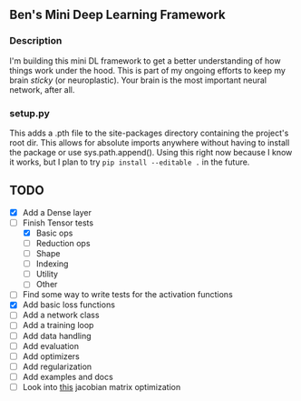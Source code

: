 ## Ben's Mini Deep Learning Framework

### Description
I'm building this mini DL framework to get a better understanding of how things work under the hood. This is part of my ongoing efforts to keep my brain *sticky* (or neuroplastic). Your brain is the most important neural network, after all.

### setup.py
This adds a .pth file to the site-packages directory containing the project's root dir. This allows for absolute imports anywhere without having to install the package or use sys.path.append(). Using this right now because I know it works, but I plan to try `pip install --editable .` in the future.

## TODO
- [X] Add a Dense layer
- [ ] Finish Tensor tests
  - [X] Basic ops
  - [ ] Reduction ops
  - [ ] Shape
  - [ ] Indexing
  - [ ] Utility
  - [ ] Other
- [ ] Find some way to write tests for the activation functions
- [X] Add basic loss functions
- [ ] Add a network class
- [ ] Add a training loop
- [ ] Add data handling
- [ ] Add evaluation
- [ ] Add optimizers
- [ ] Add regularization
- [ ] Add examples and docs
- [ ] Look into [this](https://vmartin.fr/automatic-jacobian-matrix-computation-with-sympy.html) jacobian matrix optimization